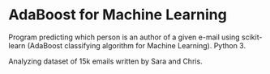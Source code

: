 # AdaBoost for Machine Learning

Program predicting which person is an author of a given e-mail using scikit-learn (AdaBoost classifying algorithm for Machine Learning). Python 3.

Analyzing dataset of 15k emails written by Sara and Chris.